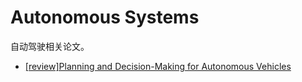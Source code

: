 # Autonomous Systems

自动驾驶相关论文。

- [[review]Planning and Decision-Making for Autonomous Vehicles](./autonomous-systems/planning&decision-making.md)
